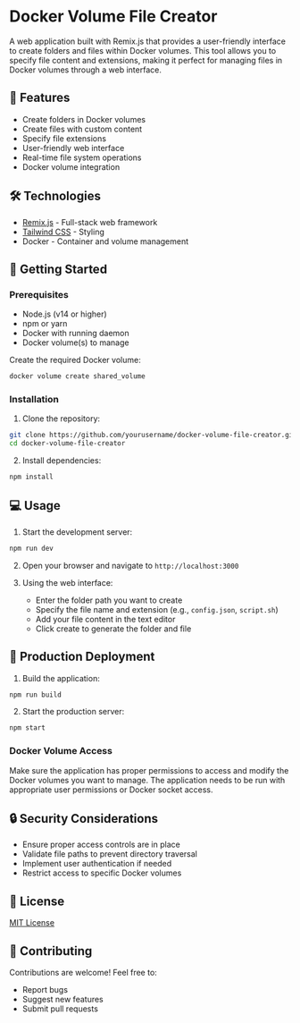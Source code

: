 # Docker Volume File Creator

A web application built with Remix.js that provides a user-friendly interface to create folders and files within Docker volumes. This tool allows you to specify file content and extensions, making it perfect for managing files in Docker volumes through a web interface.

## 🚀 Features

- Create folders in Docker volumes
- Create files with custom content
- Specify file extensions
- User-friendly web interface
- Real-time file system operations
- Docker volume integration

## 🛠️ Technologies

- [Remix.js](https://remix.run/) - Full-stack web framework
- [Tailwind CSS](https://tailwindcss.com/) - Styling
- Docker - Container and volume management

## 🏁 Getting Started

### Prerequisites

- Node.js (v14 or higher)
- npm or yarn
- Docker with running daemon
- Docker volume(s) to manage

Create the required Docker volume:
```bash
docker volume create shared_volume
```

### Installation

1. Clone the repository:
```bash
git clone https://github.com/yourusername/docker-volume-file-creator.git
cd docker-volume-file-creator
```

2. Install dependencies:
```bash
npm install
```

## 💻 Usage

1. Start the development server:
```bash
npm run dev
```

2. Open your browser and navigate to `http://localhost:3000`

3. Using the web interface:
   - Enter the folder path you want to create
   - Specify the file name and extension (e.g., `config.json`, `script.sh`)
   - Add your file content in the text editor
   - Click create to generate the folder and file

## 🚀 Production Deployment

1. Build the application:
```bash
npm run build
```

2. Start the production server:
```bash
npm start
```

### Docker Volume Access

Make sure the application has proper permissions to access and modify the Docker volumes you want to manage. The application needs to be run with appropriate user permissions or Docker socket access.

## 🔒 Security Considerations

- Ensure proper access controls are in place
- Validate file paths to prevent directory traversal
- Implement user authentication if needed
- Restrict access to specific Docker volumes

## 📝 License

[MIT License](LICENSE)

## 🤝 Contributing

Contributions are welcome! Feel free to:
- Report bugs
- Suggest new features
- Submit pull requests

